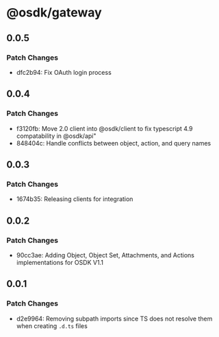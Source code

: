 # @osdk/gateway

## 0.0.5

### Patch Changes

- dfc2b94: Fix OAuth login process

## 0.0.4

### Patch Changes

- f3120fb: Move 2.0 client into @osdk/client to fix typescript 4.9 compatability in @osdk/api"
- 848404c: Handle conflicts between object, action, and query names

## 0.0.3

### Patch Changes

- 1674b35: Releasing clients for integration

## 0.0.2

### Patch Changes

- 90cc3ae: Adding Object, Object Set, Attachments, and Actions implementations for OSDK V1.1

## 0.0.1

### Patch Changes

- d2e9964: Removing subpath imports since TS does not resolve them when creating `.d.ts` files
